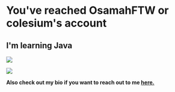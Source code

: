 <h1>You've reached OsamahFTW or colesium's account</h1>
<h2>I'm learning Java</h2>
<p><img" src="https://github-readme-stats.vercel.app/api/top-langs/?username=colesium&layout=compact&theme=dark"></p>
  
<p><img align="center" src="https://github-readme-stats.vercel.app/api?username=colesium&show_icons=true&text_color=5baddf&icon_color=FFF&theme=tokyonight""></p>
<p><img align="center" s<p align="center"><img align="center" src="https://github-readme-stats.vercel.app/api/top-langs/?username=colesium&layout=compact&text_color=5baddf&icon_color=FFF&theme=tokyonight""></p>

 <b>Also check out my bio if you want to reach out to me <a href="https://e-z.bio/osa" target="_blank">here.</a> </b>
